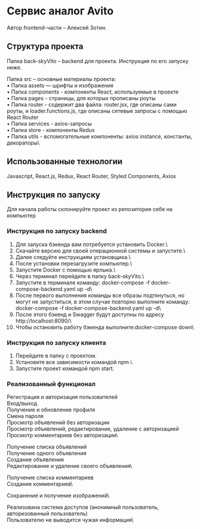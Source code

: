 # Сервис аналог Avito

Автор frontend-части – Алексей Зотин.

## Структура проекта

Папка back-skyVito – backend для проекта. Инструкция по его запуску ниже.

Папка src – основные материалы проекта:\
• Папка assets — шрифты и изображения\
• Папка components - компоненты React, используемые в проекте\
• Папка pages - страницы, для которых прописаны роуты\
• Папка router - содержит два файла: router.jsx, где описаны сами роуты, и loader.functions.js, где описаны сетевые запросы с помощью React Router\
• Папка services - axios-запросы\
• Папка store - компоненты Redux\
• Папка utils - вспомогательные компоненты: axios instance, константы, декораторы\

## Использованные технологии

Javascript, React.js, Redux, React Router, Styled Components, Axios

## Инструкция по запуску

Для начала работы склонируйте проект из репозитория себе на компьютер

### Инструкция по запуску backend

1. Для запуска бэкенда вам потребуется установить Docker.\
2. Скачайте версию для своей операционной системы и запустите.\
3. Далее следуйте инструкциям установщика.\
4. После установки перезагрузите компьютер.\
5. Запустите Docker с помощью ярлыка.\
6. Через терминал перейдите в папку back-skyVito.\
7. Запустите в терминале команду: docker-compose -f docker-compose-backend.yaml up -d\
8. После первого выполнения команды все образы подтянуться, но могут не запуститься, в этом случае повторно выполните команду: docker-compose -f docker-compose-backend.yaml up -d\
9. После этого бэкенд и Swagger будут доступны по адресу http://localhost:8090/\
10. Чтобы остановить работу бэкенда выполните:docker-compose down\

### Инструкция по запуску клиента

1. Перейдите в папку с проектом.
2. Установите все зависимости командой npm i.
3. Запустите проект командой npm start.

### Реализованный функционал

Регистрация и авторизация пользователей\
Вход/выход\
Получение и обновление профиля\
Смена пароля\
Просмотр объявлений без авторизации\
Просмотр объявлений, редактирование, удаление с авторизацией\
Просмотр комментариев без авторизации\

Получение списка объявлений\
Получение одного объявления\
Создание объявления\
Редактирование и удаление своего объявления\

Получение списка комментариев\
Создание комментариев\

Сохранение и получение изображений\

Реализована система доступов (анонимный пользователь, авторизованный пользователь)\
Пользователю не выводится чужая информация\
